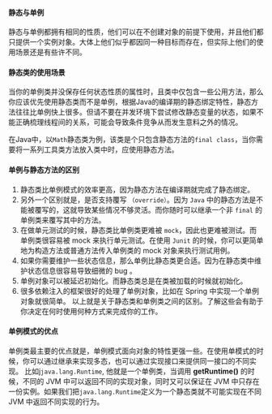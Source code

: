 #### 静态与单例
静态与单例都拥有相同的性质，他们可以在不创建对象的前提下使用，并且他们都只提供一个实例对象。大体上他们似乎都因同一种目标而存在，但实际上他们的使用场景还是有些许不同。

#### 静态类的使用场景
当你的单例类并没保存任何状态性质的属性时，且类中仅包含一些公用方法，那么你应该优先使用静态类而不是单例，根据Java的编译期的静态绑定特性，静态方法往往比单例快上很多。但请不要在并发环境下尝试修改静态变量的状态，如果不能正确梳理线程间的关系，可能会导致条件竞争从而发生意料之外的情况。

在Java中，以`Math`静态类为例，该类是个只包含静态方法的`final class`，当你需要将一系列工具类方法放入类中时，应使用静态方法。

#### 单例与静态方法的区别
1.  静态类比单例模式的效率更高，因为静态方法在编译期就完成了静态绑定。
2.  另外一个区别就是，是否支持覆写 `（override）`。因为 `Java` 中的静态方法是不能被覆写的，这就导致某些情况不够灵活。而你随时可以继承一个非 `final` 的单例类来覆写其中的方法。
3.  在做单元测试的时候，静态类比单例类更难被 `mock`，因此也更难被测试。而单例类很容易被 mock 来执行单元测试。在使用 `Junit` 的时候，你可以更简单地为构造方法或普通方法传入单例类的 mock 对象来执行测试用例。
4.  如果你需要维护一些状态信息，那么单例比静态类更合适。因为在静态类中维护状态信息很容易导致细微的 bug 。
5.  单例对象可以被延迟初始化。而静态类总是在类被加载的时候就初始化。
6.  很多依赖注入的框架很好的处理了单例对象，比如在 Spring 中实现一个单例对象就很简单。 以上就是关于静态类和单例类之间的区别。了解这些会有助于你决定在何时使用何种方式来完成你的工作。

#### 单例模式的优点
单例类最主要的优点就是，单例模式面向对象的特性更强一些。在使用单模式的时候，你可以通过继承来实现多态，也可以通过实现接口来提供同一接口的不同实现。 比如j`java.lang.Runtime`, 他就是一个单例类，当调用 **getRuntime()** 的时候，不同的 JVM 中可以返回不同的实现对象，同时又可以保证在 JVM 中只存在一份实例。如果我们把`java.lang.Runtime`定义为一个静态类就不可能实现在不同 JVM 中返回不同实现的行为。